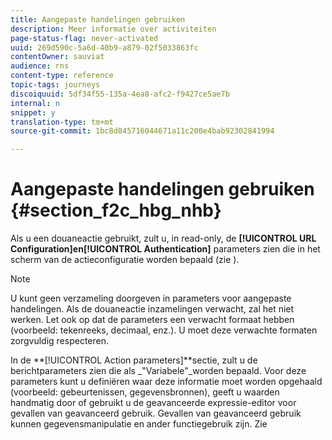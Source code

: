 ```yaml
---
title: Aangepaste handelingen gebruiken
description: Meer informatie over activiteiten
page-status-flag: never-activated
uuid: 269d590c-5a6d-40b9-a879-02f5033863fc
contentOwner: sauviat
audience: rns
content-type: reference
topic-tags: journeys
discoiquuid: 5df34f55-135a-4ea8-afc2-f9427ce5ae7b
internal: n
snippet: y
translation-type: tm+mt
source-git-commit: 1bc8d845716044671a11c200e4bab92302841994

---
```



# Aangepaste handelingen gebruiken {#section_f2c_hbg_nhb}

Als u een douaneactie gebruikt, zult u, in read-only, de **[!UICONTROL URL Configuration]**en**[!UICONTROL Authentication]** parameters zien die in het scherm van de actieconfiguratie worden bepaald (zie [](../action/about-custom-action-configuration.md)).

>[!NOTE]
>
>U kunt geen verzameling doorgeven in parameters voor aangepaste handelingen. Als de douaneactie inzamelingen verwacht, zal het niet werken. Let ook op dat de parameters een verwacht formaat hebben (voorbeeld: tekenreeks, decimaal, enz.). U moet deze verwachte formaten zorgvuldig respecteren.

In de **[!UICONTROL Action parameters]**sectie, zult u de berichtparameters zien die als _&quot;Variabele&quot;_worden bepaald. Voor deze parameters kunt u definiëren waar deze informatie moet worden opgehaald (voorbeeld: gebeurtenissen, gegevensbronnen), geeft u waarden handmatig door of gebruikt u de geavanceerde expressie-editor voor gevallen van geavanceerd gebruik. Gevallen van geavanceerd gebruik kunnen gegevensmanipulatie en ander functiegebruik zijn. Zie[](../expression/expressionadvanced.md)
